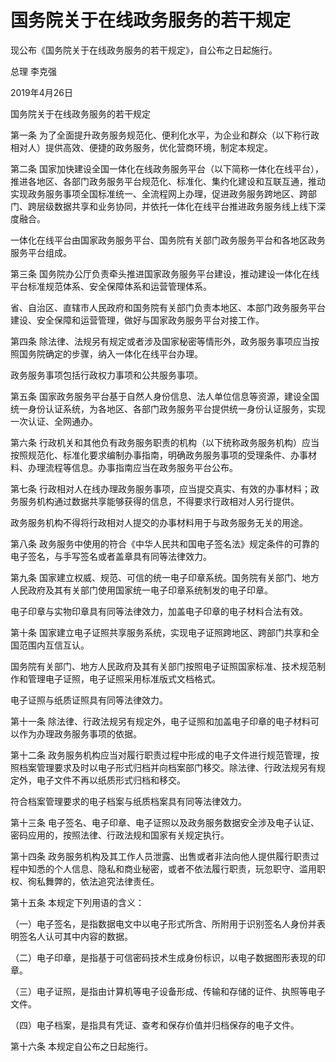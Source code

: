 # 国务院关于在线政务服务的若干规定

现公布《国务院关于在线政务服务的若干规定》，自公布之日起施行。

总理 李克强

2019年4月26日

国务院关于在线政务服务的若干规定

第一条 为了全面提升政务服务规范化、便利化水平，为企业和群众（以下称行政相对人）提供高效、便捷的政务服务，优化营商环境，制定本规定。

第二条
国家加快建设全国一体化在线政务服务平台（以下简称一体化在线平台），推进各地区、各部门政务服务平台规范化、标准化、集约化建设和互联互通，推动实现政务服务事项全国标准统一、全流程网上办理，促进政务服务跨地区、跨部门、跨层级数据共享和业务协同，并依托一体化在线平台推进政务服务线上线下深度融合。

一体化在线平台由国家政务服务平台、国务院有关部门政务服务平台和各地区政务服务平台组成。

第三条 国务院办公厅负责牵头推进国家政务服务平台建设，推动建设一体化在线平台标准规范体系、安全保障体系和运营管理体系。

省、自治区、直辖市人民政府和国务院有关部门负责本地区、本部门政务服务平台建设、安全保障和运营管理，做好与国家政务服务平台对接工作。

第四条 除法律、法规另有规定或者涉及国家秘密等情形外，政务服务事项应当按照国务院确定的步骤，纳入一体化在线平台办理。

政务服务事项包括行政权力事项和公共服务事项。

第五条
国家政务服务平台基于自然人身份信息、法人单位信息等资源，建设全国统一身份认证系统，为各地区、各部门政务服务平台提供统一身份认证服务，实现一次认证、全网通办。

第六条
行政机关和其他负有政务服务职责的机构（以下统称政务服务机构）应当按照规范化、标准化要求编制办事指南，明确政务服务事项的受理条件、办事材料、办理流程等信息。办事指南应当在政务服务平台公布。

第七条 行政相对人在线办理政务服务事项，应当提交真实、有效的办事材料；政务服务机构通过数据共享能够获得的信息，不得要求行政相对人另行提供。

政务服务机构不得将行政相对人提交的办事材料用于与政务服务无关的用途。

第八条 政务服务中使用的符合《中华人民共和国电子签名法》规定条件的可靠的电子签名，与手写签名或者盖章具有同等法律效力。

第九条 国家建立权威、规范、可信的统一电子印章系统。国务院有关部门、地方人民政府及其有关部门使用国家统一电子印章系统制发的电子印章。

电子印章与实物印章具有同等法律效力，加盖电子印章的电子材料合法有效。

第十条 国家建立电子证照共享服务系统，实现电子证照跨地区、跨部门共享和全国范围内互信互认。

国务院有关部门、地方人民政府及其有关部门按照电子证照国家标准、技术规范制作和管理电子证照，电子证照采用标准版式文档格式。

电子证照与纸质证照具有同等法律效力。

第十一条 除法律、行政法规另有规定外，电子证照和加盖电子印章的电子材料可以作为办理政务服务事项的依据。

第十二条
政务服务机构应当对履行职责过程中形成的电子文件进行规范管理，按照档案管理要求及时以电子形式归档并向档案部门移交。除法律、行政法规另有规定外，电子文件不再以纸质形式归档和移交。

符合档案管理要求的电子档案与纸质档案具有同等法律效力。

第十三条 电子签名、电子印章、电子证照以及政务服务数据安全涉及电子认证、密码应用的，按照法律、行政法规和国家有关规定执行。

第十四条
政务服务机构及其工作人员泄露、出售或者非法向他人提供履行职责过程中知悉的个人信息、隐私和商业秘密，或者不依法履行职责，玩忽职守、滥用职权、徇私舞弊的，依法追究法律责任。

第十五条 本规定下列用语的含义：

（一）电子签名，是指数据电文中以电子形式所含、所附用于识别签名人身份并表明签名人认可其中内容的数据。

（二）电子印章，是指基于可信密码技术生成身份标识，以电子数据图形表现的印章。

（三）电子证照，是指由计算机等电子设备形成、传输和存储的证件、执照等电子文件。

（四）电子档案，是指具有凭证、查考和保存价值并归档保存的电子文件。

第十六条 本规定自公布之日起施行。

